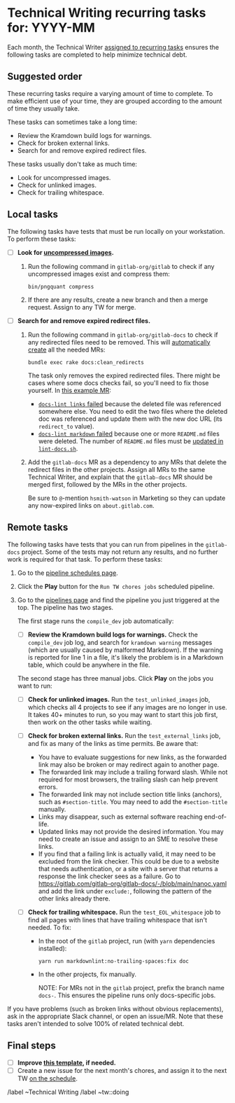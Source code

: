 # Technical Writing recurring tasks for: YYYY-MM

Each month, the Technical Writer [assigned to recurring tasks](https://about.gitlab.com/handbook/engineering/ux/technical-writing/#regularly-scheduled-tasks)
ensures the following tasks are completed to help minimize technical debt.

## Suggested order

These recurring tasks require a varying amount of time to complete. To make efficient use of your time, they are grouped according to the amount of time they usually take.

These tasks can sometimes take a long time:

- Review the Kramdown build logs for warnings.
- Check for broken external links.
- Search for and remove expired redirect files.

These tasks usually don't take as much time:

- Look for uncompressed images.
- Check for unlinked images.
- Check for trailing whitespace.

## Local tasks

The following tasks have tests that must be run locally on your workstation. To perform these tasks:

- [ ] **Look for [uncompressed images](https://docs.gitlab.com/ce/development/documentation/styleguide/index.html#compress-images).**

  1. Run the following command in `gitlab-org/gitlab` to check if any uncompressed images exist
     and compress them:

     ```shell
     bin/pngquant compress
     ```

  1. If there are any results, create a new branch and then a merge request.
     Assign to any TW for merge.

- [ ] **Search for and remove expired redirect files.**

  1. Run the following command in `gitlab-org/gitlab-docs` to check if any redirected
     files need to be removed. This will
     [automatically create](https://gitlab.com/gitlab-org/gitlab-docs/-/blob/main/doc/raketasks.md#clean-up-redirects)
     all the needed MRs:

     ```shell
     bundle exec rake docs:clean_redirects
     ```

     The task only removes the expired redirected files. There might be cases
     where some docs checks fail, so you'll need to fix those yourself.
     In [this example MR](https://gitlab.com/gitlab-org/gitlab/-/merge_requests/68139):
     - [`docs-lint links` failed](https://gitlab.com/gitlab-org/gitlab/-/jobs/1501259729)
       because the deleted file was referenced somewhere else. You need to edit
       the two files where the deleted doc was referenced and update them with the
       new doc URL (its `redirect_to` value).
     - [`docs-lint markdown` failed](https://gitlab.com/gitlab-org/gitlab/-/jobs/1501259728)
       because one or more `README.md` files were deleted. The number of `README.md` files must
       be [updated in `lint-docs.sh`](https://gitlab.com/gitlab-org/gitlab/-/blob/4280e2f335ca4d425d607826fffce080381abe4c/scripts/lint-doc.sh#L70).
  1. Add the `gitlab-docs` MR as a dependency to any MRs that delete the redirect files
     in the other projects. Assign all MRs to the same Technical Writer, and explain that the
     `gitlab-docs` MR should be merged first, followed by the MRs in the other projects.

     Be sure to `@`-mention `hsmith-watson` in Marketing so they can update any now-expired links on
     `about.gitlab.com`.

## Remote tasks

The following tasks have tests that you can run from pipelines in the `gitlab-docs` project.
Some of the tests may not return any results, and no further work is required for that
task. To perform these tasks:

1. Go to the [pipeline schedules page](https://gitlab.com/gitlab-org/gitlab-docs/-/pipeline_schedules).
1. Click the **Play** button for the `Run TW chores jobs` scheduled pipeline.
1. Go to the [pipelines page](https://gitlab.com/gitlab-org/gitlab-docs/-/pipelines)
   and find the pipeline you just triggered at the top. The pipeline has two stages.
   
   The first stage runs the `compile_dev` job automatically:

   - [ ] **Review the Kramdown build logs for warnings.** Check the `compile_dev`
     job log, and search for `kramdown warning` messages (which are usually caused
     by malformed Markdown). If the warning is reported for line 1 in a file, it's
     likely the problem is in a Markdown table, which could be anywhere in the file.

   The second stage has three manual jobs. Click **Play** on the jobs you want to run:

   - [ ] **Check for unlinked images.** Run the `test_unlinked_images` job, which checks
     all 4 projects to see if any images are no longer in use. It takes 40+ minutes
     to run, so you may want to start this job first, then work on the other tasks
     while waiting.
   - [ ] **Check for broken external links.** Run the `test_external_links` job,
     and fix as many of the links as time permits. Be aware that:
     - You have to evaluate suggestions for new links, as the forwarded link may also
       be broken or may redirect again to another page.
     - The forwarded link may include a trailing forward slash. While not required
       for most browsers, the trailing slash can help prevent errors.
     - The forwarded link may not include section title links (anchors), such as
       `#section-title`. You may need to add the `#section-title` manually.
     - Links may disappear, such as external software reaching end-of-life.
     - Updated links may not provide the desired information. You may need to
       create an issue and assign to an SME to resolve these links.
     - If you find that a failing link is actually valid, it may need to be excluded
       from the link checker. This could be due to a website that needs authentication,
       or a site with a server that returns a response the link checker sees as a failure.
       Go to <https://gitlab.com/gitlab-org/gitlab-docs/-/blob/main/nanoc.yaml>
       and add the link under `exclude:`, following the pattern of the other links
       already there.
   - [ ] **Check for trailing whitespace.** Run the `test_EOL_whitespace` job to
     find all pages with lines that have trailing whitespace that isn't needed. To fix:

     - In the root of the `gitlab` project, run (with `yarn` dependencies installed):

       ```shell
       yarn run markdownlint:no-trailing-spaces:fix doc
       ```

     - In the other projects, fix manually.

       NOTE:
       For MRs not in the `gitlab` project, prefix the branch name `docs-`. This ensures the pipeline
       runs only docs-specific jobs.

If you have problems (such as broken links without obvious replacements), ask in the appropriate
Slack channel, or open an issue/MR. Note that these tasks aren't intended to solve 100% of related
technical debt.

## Final steps

- [ ] **Improve [this template](https://gitlab.com/gitlab-org/technical-writing/-/blob/main/.gitlab/issue_templates/tw-monthly-tasks.md), if needed.**
- [ ] Create a new issue for the next month's chores, and assign it to the next TW
  [on the schedule](https://about.gitlab.com/handbook/engineering/ux/technical-writing/#regularly-scheduled-tasks).

/label ~Technical Writing
/label ~tw::doing
